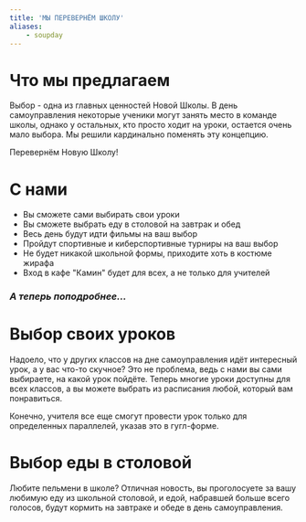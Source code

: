 ```yaml
---
title: 'МЫ ПЕРЕВЕРНЁМ ШКОЛУ'
aliases:
    - soupday
---
```


# Что мы предлагаем

Выбор - одна из главных ценностей Новой Школы. В день самоуправления некоторые ученики могут занять место в команде школы, однако у остальных, кто просто ходит на уроки, остается очень мало выбора. Мы решили кардинально поменять эту концепцию. 

Перевернём Новую Школу!

# С нами

- Вы сможете сами выбирать свои уроки
- Вы сможете выбрать еду в столовой на завтрак и обед
- Весь день будут идти фильмы на ваш выбор
- Пройдут спортивные и киберспортивные турниры на ваш выбор
- Не будет никакой школьной формы, приходите хоть в костюме жирафа
- Вход в кафе "Камин" будет для всех, а не только для учителей

### *А теперь поподробнее...*

# Выбор своих уроков

Надоело, что у других классов на дне самоуправления идёт интересный урок, а у вас что-то скучное? Это не проблема, ведь с нами вы сами выбираете, на какой урок пойдёте. Теперь многие уроки доступны для всех классов, а вы можете выбрать из расписания любой, который вам понравиться.

Конечно, учителя все еще смогут провести урок только для определенных параллелей, указав это в гугл-форме.

# Выбор еды в столовой

Любите пельмени в школе? Отличная новость, вы проголосуете за вашу любимую еду из школьной столовой, и едой, набравшей больше всего голосов, будут кормить на завтраке и обеде в день самоуправления.
